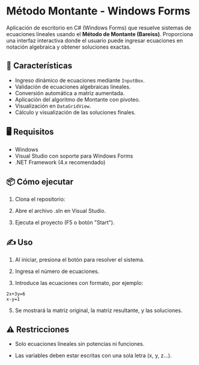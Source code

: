 # Método Montante - Windows Forms

Aplicación de escritorio en C# (Windows Forms) que resuelve sistemas de ecuaciones lineales usando el **Método de Montante (Bareiss)**. Proporciona una interfaz interactiva donde el usuario puede ingresar ecuaciones en notación algebraica y obtener soluciones exactas.

## 🚀 Características

- Ingreso dinámico de ecuaciones mediante `InputBox`.
- Validación de ecuaciones algebraicas lineales.
- Conversión automática a matriz aumentada.
- Aplicación del algoritmo de Montante con pivoteo.
- Visualización en `DataGridView`.
- Cálculo y visualización de las soluciones finales.

## 🖥️ Requisitos

- Windows
- Visual Studio con soporte para Windows Forms
- .NET Framework (4.x recomendado)

## 📦 Cómo ejecutar

1. Clona el repositorio:

2. Abre el archivo .sln en Visual Studio.

3. Ejecuta el proyecto (F5 o botón "Start").

## ✍️ Uso

1. Al iniciar, presiona el botón para resolver el sistema.

2. Ingresa el número de ecuaciones.

3. Introduce las ecuaciones con formato, por ejemplo:
```
2x+3y=6
x-y=1
``` 

5. Se mostrará la matriz original, la matriz resultante, y las soluciones.

## ⚠️ Restricciones

- Solo ecuaciones lineales sin potencias ni funciones.

- Las variables deben estar escritas con una sola letra (x, y, z...).
